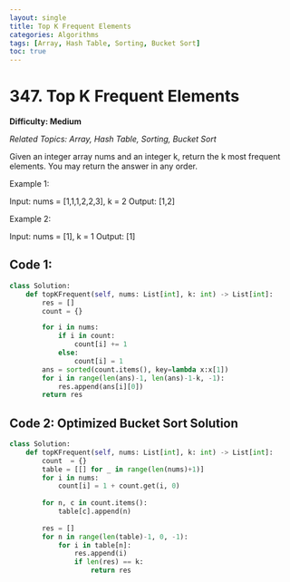 ```yaml
---
layout: single
title: Top K Frequent Elements
categories: Algorithms
tags: [Array, Hash Table, Sorting, Bucket Sort]
toc: true
---
```

# 347. Top K Frequent Elements

**Difficulty: Medium**

*Related Topics: Array, Hash Table, Sorting, Bucket Sort*

Given an integer array nums and an integer k, return the k most frequent elements. You may return the answer in any order.

Example 1:

Input: nums = [1,1,1,2,2,3], k = 2
Output: [1,2]

Example 2:

Input: nums = [1], k = 1
Output: [1]

## Code 1:

```python
class Solution:
    def topKFrequent(self, nums: List[int], k: int) -> List[int]:
        res = []
        count = {}

        for i in nums:
            if i in count:
                count[i] += 1
            else:
                count[i] = 1
        ans = sorted(count.items(), key=lambda x:x[1])
        for i in range(len(ans)-1, len(ans)-1-k, -1):
            res.append(ans[i][0])
        return res
```

## Code 2: Optimized Bucket Sort Solution
```python
class Solution:
    def topKFrequent(self, nums: List[int], k: int) -> List[int]:
        count  = {}
        table = [[] for _ in range(len(nums)+1)]
        for i in nums:
            count[i] = 1 + count.get(i, 0)
        
        for n, c in count.items():
            table[c].append(n)
        
        res = []
        for n in range(len(table)-1, 0, -1):
            for i in table[n]:
                res.append(i)
                if len(res) == k: 
                    return res
```
